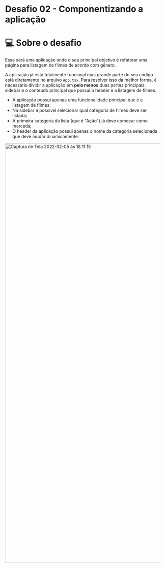 # Desafio 02 - Componentizando a aplicação

# 💻 Sobre o desafio


Essa será uma aplicação onde o seu principal objetivo é refatorar uma página para listagem de filmes de acordo com gênero. 

A aplicação já está totalmente funcional mas grande parte do seu código está diretamente no arquivo `App.tsx`. Para resolver isso da melhor forma, é necessário dividir a aplicação em **pelo menos** duas partes principais: sidebar e o conteúdo principal que possui o header e a listagem de filmes.

- A aplicação possui apenas uma funcionalidade principal que é a listagem de filmes;
- Na sidebar é possível selecionar qual categoria de filmes deve ser listada;
- A primeira categoria da lista (que é "Ação") já deve começar como marcada;
- O header da aplicação possui apenas o nome da categoria selecionada que deve mudar dinamicamente.

<img width="1365" alt="Captura de Tela 2022-02-05 às 18 11 15" src="https://user-images.githubusercontent.com/32980177/152659190-5b3c37cd-8812-47d4-ace2-9945ef616529.png">
